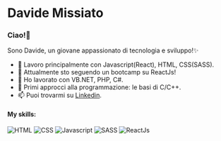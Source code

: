 # Davide Missiato

### Ciao!👋
Sono Davide, un giovane appassionato di tecnologia e sviluppo!✨

- 🔭 Lavoro principalmente con Javascript(React), HTML, CSS(SASS).
- 🌱 Attualmente sto seguendo un bootcamp su ReactJs!
- 👯 Ho lavorato con VB.NET, PHP, C#.
- 🤔 Primi approcci alla programmazione: le basi di C/C++.
- 📫 Puoi trovarmi su [Linkedin](https://www.linkedin.com/in/davide-missiato/).

#### My skills:

![HTML](https://camo.githubusercontent.com/c82fbcc2fcf16cdb2d8522a1ec04d7f7f2237b1325c3cc8a27bab3a871a02da8/68747470733a2f2f696d672e736869656c64732e696f2f62616467652f48544d4c2d4533344632363f6c6f676f3d68746d6c35266c6f676f436f6c6f723d7768697465267374796c653d666f722d7468652d6261646765)
![CSS](https://camo.githubusercontent.com/3e884cd542debe9e723dba95f5be9ed2ce600f41bc9f468280e44a332c496b32/68747470733a2f2f696d672e736869656c64732e696f2f62616467652f4353532d3135373242363f6c6f676f3d63737333266c6f676f436f6c6f723d7768697465267374796c653d666f722d7468652d6261646765)
![Javascript](https://camo.githubusercontent.com/f1ce1218eb39d7e7b6d246fb5ce1f6340158187e17ba462750de73e09cd8864f/68747470733a2f2f696d672e736869656c64732e696f2f62616467652f4a6176615363726970742d4637444631453f6c6f676f3d6a617661736372697074266c6f676f436f6c6f723d7768697465267374796c653d666f722d7468652d6261646765)
![SASS](https://camo.githubusercontent.com/c93c5b901495fcf927f1b40a72c432aa56b53338d490eb435a815330d9ef3e2e/68747470733a2f2f696d672e736869656c64732e696f2f62616467652f536173732d4343363639393f6c6f676f3d73617373266c6f676f436f6c6f723d7768697465267374796c653d666f722d7468652d6261646765)
![ReactJs](https://camo.githubusercontent.com/876426d64480dd18283dc72bcf0f293d6871c746d5358168e28565efc1c0334d/68747470733a2f2f696d672e736869656c64732e696f2f62616467652f52656163742d3631444146423f6c6f676f3d7265616374266c6f676f436f6c6f723d7768697465267374796c653d666f722d7468652d6261646765)
<!--
- 💬 Ask me about ...
- 😄 Pronouns: ...
- ⚡ Fun fact: ... -->
